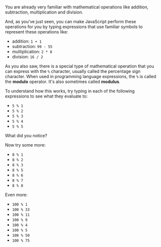 You are already very familiar with mathematical operations like addition, subtraction, multiplication and division. 

And, as you've just seen, you can make JavaScript perform these operations for you by typing expressions that use familiar symbols to represent these operations like:

<ul>
  <li>addition: <code>1 + 1</code></li>
  <li>subtraction: <code>99 - 55</code></li>
  <li>multiplication: <code>2 * 8</code></li>
  <li>division: <code>16 / 2</code></li>
</ul>  

As you also saw, there is a special type of mathematical operation that you can express with the <code>%</code> character, usually called the percentage sign character. When used in programming language expressions, the <code>%</code> is called the <b>modulo</b> operator. It's also sometimes called <b>modulus</b>.

To understand how this works, try typing in each of the following expressions to see what they evaluate to:

<ul>
  <li><code>5 % 1</code></li>
  <li><code>5 % 2</code></li>
  <li><code>5 % 3</code></li>
  <li><code>5 % 4</code></li>
  <li><code>5 % 5</code></li>
</ul>

What did you notice?

Now try some more:

<ul>
  <li><code>8 % 1</code></li>
  <li><code>8 % 2</code></li>
  <li><code>8 % 3</code></li>
  <li><code>8 % 5</code></li>
  <li><code>8 % 6</code></li>
  <li><code>8 % 7</code></li>
  <li><code>8 % 8</code></li>    
</ul>

Even more:


<ul>
  <li><code>100 % 1</code></li>
  <li><code>100 % 33</code></li>
  <li><code>100 % 11</code></li>
  <li><code>100 % 9</code></li>  
  <li><code>100 % 4</code></li>
  <li><code>100 % 5</code></li>
  <li><code>100 % 50</code></li>
  <li><code>100 % 75</code></li>
</ul>




